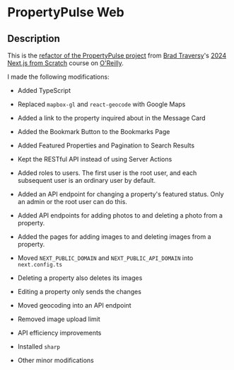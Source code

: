 # PropertyPulse Web

## Description

This is the [refactor of the PropertyPulse project](https://github.com/bradtraversy/property-pulse/tree/refactor) from [Brad Traversy](https://github.com/bradtraversy)'s [2024 Next.js from Scratch](https://learning.oreilly.com/course/next-js-from-scratch/9781836207979/) course on [O'Reilly](https://learning.oreilly.com/home/).

I made the following modifications:

- Added TypeScript

- Replaced `mapbox-gl` and `react-geocode` with Google Maps

- Added a link to the property inquired about in the Message Card

- Added the Bookmark Button to the Bookmarks Page

- Added Featured Properties and Pagination to Search Results

- Kept the RESTful API instead of using Server Actions

- Added roles to users. The first user is the root user, and each subsequent user is an ordinary user by default.

- Added an API endpoint for changing a property's featured status. Only an admin or the root user can do this.

- Added API endpoints for adding photos to and deleting a photo from a property.

- Added the pages for adding images to and deleting images from a property.

- Moved `NEXT_PUBLIC_DOMAIN` and `NEXT_PUBLIC_API_DOMAIN` into `next.config.ts`

- Deleting a property also deletes its images

- Editing a property only sends the changes

- Moved geocoding into an API endpoint

- Removed image upload limit

- API efficiency improvements

- Installed `sharp`

- Other minor modifications
